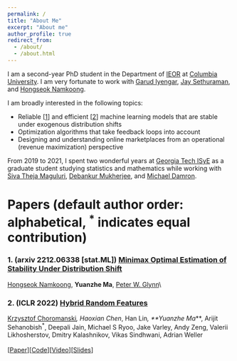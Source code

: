 ```yaml
---
permalink: /
title: "About Me"
excerpt: "About me"
author_profile: true
redirect_from: 
  - /about/
  - /about.html
---
```


I am a second-year PhD student in the Department of [IEOR](https://www.ieor.columbia.edu/) at [Columbia University](https://www.columbia.edu/). I am very fortunate to work with [Garud Iyengar](http://www.columbia.edu/~gi10/), [Jay Sethuraman](https://www.ieor.columbia.edu/faculty/jay-sethuraman), and [Hongseok Namkoong](https://hsnamkoong.github.io/). 

I am broadly interested in the following topics:
- Reliable \[[1](#stability)\] and efficient \[[2](#HRF)\] machine learning models that are stable under exogenous distribution shifts
- Optimization algorithms that take feedback loops into account 
- Designing and understanding online marketplaces from an operational (revenue maximization) perspective
  
 
From 2019 to 2021, I spent two wonderful years at [Georgia Tech ISyE](https://www.isye.gatech.edu/) as a graduate student studying statistics and mathematics while working with [Siva Theja Maguluri](https://sites.google.com/site/sivatheja/), [Debankur Mukherjee](https://www.debankur-mukherjee.com/), and  [Michael Damron](https://sites.google.com/view/mdamron22021).  


# Papers (default author order: alphabetical, <sup>*</sup> indicates equal contribution)

### <a name="stability"></a> 1. **(arxiv 2212.06338 [stat.ML])** [**Minimax Optimal Estimation of Stability Under Distribution Shift**](https://arxiv.org/pdf/2212.06338.pdf) 
[Hongseok Namkoong](https://hsnamkoong.github.io/), **Yuanzhe Ma**, [Peter W. Glynn](https://web.stanford.edu/~glynn/)\
 
### <a name="HRF"></a> 2. **(ICLR 2022)** [**Hybrid Random Features**](https://openreview.net/pdf?id=EMigfE6ZeS) 
[Krzysztof Choromanski](https://research.google/people/KrzysztofChoromanski/)<sup>*</sup>, Haoxian Chen<sup>*</sup>, 
Han Lin<sup>*</sup>, **Yuanzhe Ma<sup>*</sup>**, Arijit Sehanobish<sup>*</sup>, Deepali Jain, Michael S Ryoo, Jake Varley, Andy Zeng, Valerii Likhosherstov, Dmitry Kalashnikov, Vikas Sindhwani, Adrian Weller\
<br>\[[Paper](https://openreview.net/pdf?id=EMigfE6ZeS)\]\[[Code](https://github.com/HL-hanlin/HRF_ICLR2022)\]\[[Video](https://iclr.cc/virtual/2022/poster/6410)\]\[[Slides](https://iclr.cc/media/iclr-2022/Slides/6410.pdf)\]


